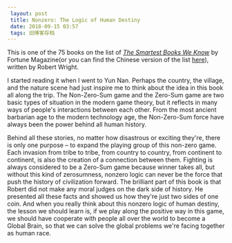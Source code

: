 ```yaml
---
 layout: post
 title: Nonzero: The Logic of Human Destiny
 date: 2018-09-15 03:57
 tags: 旧博客存档
---
```

This is one of the 75 books on the list of _[The Smartest Books We
Know](http://money.cnn.com/magazines/fortune/fortune_archive/2005/03/21/8254826/index.htm)_
by Fortune Magazine(or you can find the Chinese version of the list
[here](http://book.douban.com/doulist/71806/)), written by Robert Wright.

I started reading it when I went to Yun Nan. Perhaps the country, the village,
and the nature scene had just inspire me to think about the idea in this book
all along the trip. The Non-Zero-Sum game and the Zero-Sum game are two basic
types of situation in the modern game theory, but it reflects in many ways of
people's interactions between each other. From the most ancient barbarian age
to the modern technology age, the Non-Zero-Sum force have always been the
power behind all human history.

Behind all these stories, no matter how disastrous or exciting they're, there
is only one purpose – to expand the playing group of this non-zero game. Each
invasion from tribe to tribe, from country to country, from continent to
continent, is also the creation of a connection between them. Fighting is
always considered to be a Zero-Sum game because winner takes all, but without
this kind of zerosumness, nonzero logic can never be the force that push the
history of civilization forward. The brilliant part of this book is that
Robert did not make any moral judges on the dark side of history. He presented
all these facts and showed us how they're just two sides of one coin. And when
you really think about this nonzero logic of human destiny, the lesson we
should learn is, if we play along the positive way in this game, we should
have cooperate with people all over the world to become a Global Brain, so
that we can solve the global problems we're facing together as human race.

